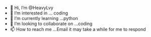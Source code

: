 - 👋 Hi, I’m @HeavyLvy
- 👀 I’m interested in ... coding
- 🌱 I’m currently learning ...python
- 💞️ I’m looking to collaborate on ...coding
- 📫 How to reach me ...Email it may take a while for me to respond

<!---
HeavyLvy/HeavyLvy is a ✨ special ✨ repository because its `README.md` (this file) appears on your GitHub profile.
You can click the Preview link to take a look at your changes.
--->
